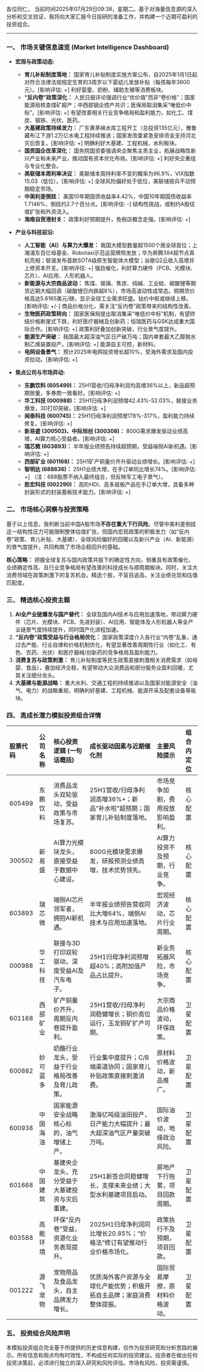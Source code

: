 各位同仁，
当前时间2025年07月29日09:38，星期二。基于对海量信息源的深入分析和交叉验证，我将向大家汇报今日投研的准备工作，并构建一个近期可盈利的投资组合。

---

### 一、 市场关键信息速览 (Market Intelligence Dashboard)

*   **宏观与政策动态:**
    *   **育儿补贴制度落地：** 国家育儿补贴制度实施方案公布，自2025年1月1日起对符合法律法规规定生育的3周岁以下婴幼儿发放补贴（每孩每年3600元）。[影响评估: +] 利好婴童、奶粉、辅助生殖等消费板块。
    *   **“反内卷”政策深化：** 人民日报评论强调行业“优价值”而非“卷价格”；国家能源局核查煤矿超产；中西部钢企控产共识；医保局取消集采“唯低价中标”。[影响评估: +] 有望改善相关行业竞争格局和盈利能力，如化工、煤炭、钢铁、光伏、医药。
    *   **大基建政策持续发力：** 广东黄茅峡水库工程开工（总投资135亿元），雅鲁藏布江下游1.2万亿水电工程持续推进；国家发改委紧急安排资金支持河北灾后恢复。[影响评估: +] 明确利好大基建、工程机械、水利板块。
    *   **国资国企改革深化：** 国务院国资委强调央企聚焦主责主业，拓展战略性新兴产业和未来产业，推动国有资本优化布局。[影响评估: +] 利好央企重组与专业化整合。
    *   **美联储本周利率决议：** 美联储本周持利率不变的概率为96.9%，VIX指数15.03（低位）。[影响评估: +] 全球风险偏好处于低位，美联储按兵不动预期稳定市场。
    *   **中美利差倒挂：** 美国10年期国债收益率4.42%，中国10年期国债收益率1.7146%，倒挂约2.7个百分点。[影响评估: -] 结构性挑战，或制约A股估值扩张和外资流入。
    *   **海南自贸港封关：** 政策利好预期提升，免税店概念走强。[影响评估: +]

*   **产业与科技前沿:**
    *   **人工智能（AI）与算力大爆发：** 我国大模型数量超1500个居全球首位；上海浦东百亿母基金、Robotaxi示范运营牌照发放；华为昇腾384超节点真机亮相；智谱发布首款SOTA级原生智能体大模型；谷歌Q2云收入高增并上修资本开支。[影响评估: +] 强劲催化，利好算力硬件（PCB、光模块、芯片）、AI应用、人形机器人。
    *   **新能源与大宗商品波动：** 焦煤、玻璃、焦炭、纯碱、工业硅、碳酸锂等期货近期大幅回调（碳酸锂日内跌超8%），市场高波动性成常态。铜期货价格高达5.6165美元/磅，显示全球工业需求旺盛。钴价中枢或继续上移。[影响评估: +/-] 商品价格分化，需关注“反内卷”政策带来的结构性改善。
    *   **生物医药政策转向：** 国家医保局提出取消集采“唯低价中标”机制，有望终结价格断崖式下跌，利好医疗器械及创新药；恒瑞医药与GSK达成重大国际合作。[影响评估: +] 政策利好叠加创新突破，行业景气度提升。
    *   **能源生产突破：** 我国最大超深油气区日产破万吨；国内单套最大乙醇脱水制乙烯装置投产。[影响评估: +] 能源自主可控，新材料。
    *   **电网设备景气：** 预计2025年电网投资增长超10%，受海外需求及国内投资拉动。[影响评估: +]

*   **焦点公司与市场异动:**
    *   **东鹏饮料 (605499)：** 25H1营收/归母净利润均高增36%以上，新品超预期放量，多券商一致看好。[影响评估: +]
    *   **华工科技 (000988)：** 25H1归母净利润预增42.43%-52.03%，联接业务爆发，3D打印突破。[影响评估: +]
    *   **闻泰科技 (600745)：** 25H1归母净利润预增178%-317%，盈利能力持续修复。[影响评估: +]
    *   **新易盛 (300502)、中际旭创 (300308)：** 800G需求爆发驱动业绩高增，AI算力核心受益者。[影响评估: +]
    *   **瑞芯微 (603893)：** 半年报业绩预告持续超预期，受益端侧AI新机遇。[影响评估: +]
    *   **西部矿业 (601168)：** 25H1矿产铜量价齐升驱动业绩增长。[影响评估: +]
    *   **智明达 (688636)：** 25H1业绩大增，在手订单同比增长74%。[影响评估: +] （注：688股票不纳入最终组合，但反映军工电子景气）。
    *   **胜宏科技 (002290)：** 高阶HDI、高多层板产品在手订单大增，具备多种封装形式的封装基板技术能力。[影响评估: +]

### 二、 市场核心洞察与投资策略

基于以上信息，我判断当前中国A股市场**不存在重大下行风险**。尽管中美利差倒挂这一结构性压力可能限制整体估值扩张，但国内宏观政策的积极发力（如“反内卷”政策、育儿补贴、大基建）、全球风险偏好的回暖以及新兴产业（AI、新能源）的景气度提升，共同构筑了市场企稳回升的基础。

**核心策略：** 把握全球复苏与国内政策共振下的确定性方向，侧重具有政策催化、业绩确定性高、且行业竞争格局有望改善的科技成长与顺周期板块。同时，关注大消费领域在政策刺激下的复苏机会。精选个股，不盲目追高，关注业绩兑现和估值匹配度。

### 三、 精选核心投资主题

1.  **AI全产业链爆发与国产替代：** 全球及国内AI技术与应用加速落地，带动算力硬件（芯片、光模块、PCB、先进封装）、AI应用、智能体及人形机器人等全产业链景气度持续提升，同时国产化进程加速。
2.  **“反内卷”政策受益与行业格局优化：** 国家政策深度介入各行业“内卷”乱象，通过去产能、行业自律和价格机制优化，有望显著改善周期性行业（如化工、有色、农药、光伏）和医疗器械/创新药的竞争格局及盈利能力。
3.  **消费复苏与政策刺激：** 育儿补贴制度等民生政策直接刺激相关消费需求（如母婴、食品），叠加经济企稳，有望带动大众消费品和部分服务业盈利回暖，尤其关注细分龙头。
4.  **大基建与能源战略：** 重大水利、交通工程的持续推进以及国家对能源安全（油气、电力）的战略重视，明确利好基建、工程机械、能源开采及配套设备等板块。

### 四、 高成长潜力模拟投资组合详情

| 股票代码 | 公司名称 | 核心投资逻辑 (一句话概括) | 成长驱动因素与近期催化剂 | 主要风险提示 | 组合内定位 |
| :------- | :------- | :-------------------------- | :--------------------------------------- | :--------------------------- | :--------- |
| 605499   | 东鹏饮料 | 消费品龙头双轮驱动，受益政策与市场复苏。 | 25H1营收/归母净利润高增36%+；新品“补水啦”超预期；国家育儿补贴制度落地。 | 市场竞争加剧，费用投放影响盈利。 | 核心配置 |
| 300502   | 新易盛 | AI算力光模块龙头，直接受益于数据中心建设。 | 800G光模块需求爆发，研报预测业绩高增，技术优势领先。 | AI算力投资不及预期，行业竞争。 | 核心配置 |
| 603893   | 瑞芯微 | 端侧AI芯片领军者，拥抱AI新机遇。 | 半年报业绩预告营收同比大增64%，端侧AI技术与应用加速落地。 | 宏观经济波动，芯片行业周期。 | 核心配置 |
| 000988   | 华工科技 | 联接与3D打印双轮驱动，深度受益AI及汽车电子。 | 25H1归母净利润预增超40%；高附加值产品占比提升。 | 新业务拓展风险，市场竞争。 | 核心配置 |
| 601168   | 西部矿业 | 矿产铜量价齐升，周期反内卷提升盈利。 | 25H1营收/归母净利润稳健增长；铜价高位运行，玉龙铜矿扩产可期。 | 大宗商品价格波动，环保政策。 | 卫星配置 |
| 600882   | 妙可蓝多 | 奶酪行业龙头，受益于行业格局改善及育儿政策。 | 行业集中度提升；C/B端渠道协同；国家育儿补贴政策直接刺激消费。 | 原材料价格波动，新品推广。 | 卫星配置 |
| 600938   | 中国海油 | 国家能源安全战略核心标的，油气增储上产。 | 渤海亿吨级油田投产，日产能力大幅提升；最大超深油气区产量突破万吨。 | 国际油价波动，地缘政治风险。 | 卫星配置 |
| 601668   | 中国建筑 | 基建央企龙头，充分受益于大基建投资与灾后重建。 | 25H1新签合同稳健增长，支撑未来业绩；大型水利基建项目启动。 | 房地产下行拖累，项目回款周期。 | 卫星配置 |
| 603588   | 高能环境 | 环保“反内卷”受益，资源化业务表现提升。 | 2025H1归母净利润同比增长20.85%；“价格法”修订有望推动行业价格市场化。 | 政策执行不及预期，项目回款。 | 卫星配置 |
| 001222   | 源飞宠物 | 宠物用品及食品龙头，自主品牌发力增长。 | 优质海外客户资源与全球化产能优势；积极开拓自主品牌；家庭消费整体提振。 | 国际贸易摩擦，原材料价格波动。 | 卫星配置 |

### 五、 投资组合风险声明

本模拟投资组合完全基于所提供的历史信息构建，仅作为投资研究和分析思路的展示。所有信息和观点均有时效性，不构成任何实际的投资建议。投资者在做出任何投资决策前，必须进行独立的深入研究和风险评估。市场有风险，投资需谨慎。